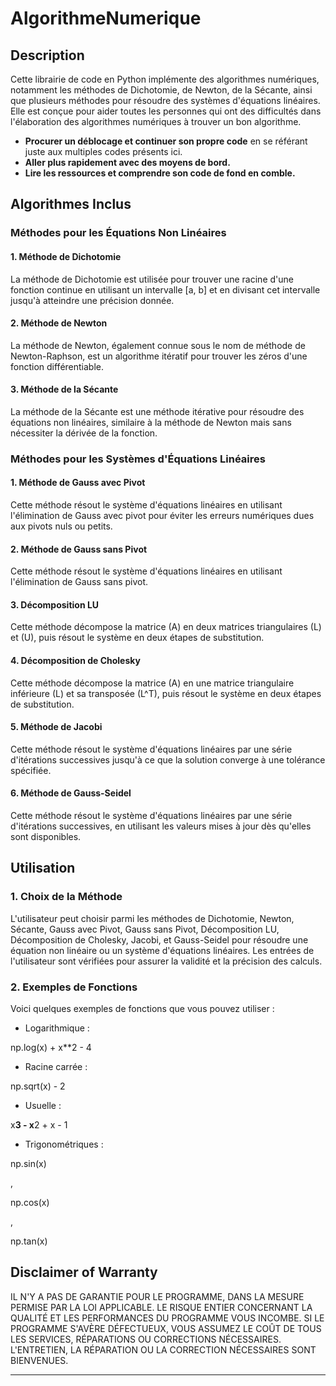# AlgorithmeNumerique

## Description

Cette librairie de code en Python implémente des algorithmes numériques, notamment les méthodes de Dichotomie, de Newton, de la Sécante, ainsi que plusieurs méthodes pour résoudre des systèmes d'équations linéaires. Elle est conçue pour aider toutes les personnes qui ont des difficultés dans l'élaboration des algorithmes numériques à trouver un bon algorithme.

- **Procurer un déblocage et continuer son propre code** en se référant juste aux multiples codes présents ici.
- **Aller plus rapidement avec des moyens de bord.**
- **Lire les ressources et comprendre son code de fond en comble.**

## Algorithmes Inclus

### Méthodes pour les Équations Non Linéaires

#### 1. Méthode de Dichotomie
La méthode de Dichotomie est utilisée pour trouver une racine d'une fonction continue en utilisant un intervalle [a, b] et en divisant cet intervalle jusqu'à atteindre une précision donnée.

#### 2. Méthode de Newton
La méthode de Newton, également connue sous le nom de méthode de Newton-Raphson, est un algorithme itératif pour trouver les zéros d'une fonction différentiable.

#### 3. Méthode de la Sécante
La méthode de la Sécante est une méthode itérative pour résoudre des équations non linéaires, similaire à la méthode de Newton mais sans nécessiter la dérivée de la fonction.

### Méthodes pour les Systèmes d'Équations Linéaires

#### 1. Méthode de Gauss avec Pivot
Cette méthode résout le système d'équations linéaires en utilisant l'élimination de Gauss avec pivot pour éviter les erreurs numériques dues aux pivots nuls ou petits.

#### 2. Méthode de Gauss sans Pivot
Cette méthode résout le système d'équations linéaires en utilisant l'élimination de Gauss sans pivot.

#### 3. Décomposition LU
Cette méthode décompose la matrice \(A\) en deux matrices triangulaires \(L\) et \(U\), puis résout le système en deux étapes de substitution.

#### 4. Décomposition de Cholesky
Cette méthode décompose la matrice \(A\) en une matrice triangulaire inférieure \(L\) et sa transposée \(L^T\), puis résout le système en deux étapes de substitution.

#### 5. Méthode de Jacobi
Cette méthode résout le système d'équations linéaires par une série d'itérations successives jusqu'à ce que la solution converge à une tolérance spécifiée.

#### 6. Méthode de Gauss-Seidel
Cette méthode résout le système d'équations linéaires par une série d'itérations successives, en utilisant les valeurs mises à jour dès qu'elles sont disponibles.

## Utilisation

### 1. Choix de la Méthode

L'utilisateur peut choisir parmi les méthodes de Dichotomie, Newton, Sécante, Gauss avec Pivot, Gauss sans Pivot, Décomposition LU, Décomposition de Cholesky, Jacobi, et Gauss-Seidel pour résoudre une équation non linéaire ou un système d'équations linéaires. Les entrées de l'utilisateur sont vérifiées pour assurer la validité et la précision des calculs.

### 2. Exemples de Fonctions

Voici quelques exemples de fonctions que vous pouvez utiliser :
- Logarithmique : 

np.log(x) + x**2 - 4


- Racine carrée : 

np.sqrt(x) - 2


- Usuelle : 

x**3 - x**2 + x - 1


- Trigonométriques : 

np.sin(x)

, 

np.cos(x)

, 

np.tan(x)

## Disclaimer of Warranty

IL N'Y A PAS DE GARANTIE POUR LE PROGRAMME, DANS LA MESURE PERMISE PAR LA LOI APPLICABLE. LE RISQUE ENTIER CONCERNANT LA QUALITÉ ET LES PERFORMANCES DU PROGRAMME VOUS INCOMBE. SI LE PROGRAMME S'AVÈRE DÉFECTUEUX, VOUS ASSUMEZ LE COÛT DE TOUS LES SERVICES, RÉPARATIONS OU CORRECTIONS NÉCESSAIRES. L'ENTRETIEN, LA RÉPARATION OU LA CORRECTION NÉCESSAIRES SONT BIENVENUES.

---
